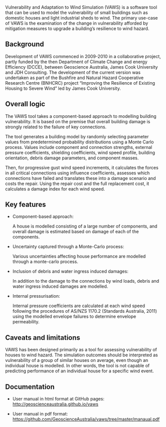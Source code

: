 Vulnerability and Adaptation to Wind Simulation (VAWS) is a software tool that can be used to model the vulnerability of small buildings such as domestic houses and light industrial sheds to wind. The primary use-case of VAWS is the examination of the change in vulnerability afforded by mitigation measures to upgrade a building’s resilience to wind hazard.

## Background

Development of VAWS commenced in 2009-2010 in a collaborative project, partly funded by the then Department of Climate Change and energy Efficiency (DCCE), between Geoscience Australia, James Cook University and JDH Consulting. The development of the current version was undertaken as part of the Bushfire and Natural Hazard Cooperative Research Centre (BNHCRC) project “Improving the Resilience of Existing Housing to Severe Wind” led by James Cook University.

## Overall logic

The VAWS tool takes a component-based approach to modelling building vulnerability. It is based on the premise that overall building damage is strongly related to the failure of key connections.

The tool generates a building model by randomly selecting parameter values from predetermined probability distributions using a Monte Carlo process. Values include component and connection strengths, external pressure coefficients, shielding coefficients, wind speed profile, building orientation, debris damage parameters, and component masses.

Then, for progressive gust wind speed increments, it calculates the forces in all critical connections using influence coefficients, assesses which connections have failed and translates these into a damage scenario and costs the repair. Using the repair cost and the full replacement cost, it calculates a damage index for each wind speed.

## Key features

* Component-based approach:

  A house is modelled consisting of a large number of components, and overall damage is estimated based on damage of each of the components.

* Uncertainty captured through a Monte-Carlo process:

  Various uncertainties affecting house performance are modelled through a monte-carlo process.

* Inclusion of debris and water ingress induced damages:

  In addition to the damage to the connections by wind loads, debris and water ingress induced damages are modelled.

* Internal pressurisation:

  Internal pressure coefficients are calculated at each wind speed following the procedures of AS/NZS 1170.2 (Standards Australia, 2011) using the modelled envelope failures to determine envelope permeability.

## Caveats and limitations

VAWS has been designed primarily as a tool for assessing vulnerability of houses to wind hazard. The simulation outcomes should be interpreted as vulnerability of a group of similar houses on average, even though an individual house is modelled. In other words, the tool is not capable of predicting performance of an individual house for a specific wind event.

## Documentation

* User manual in html format at GitHub pages: http://geoscienceaustralia.github.io/vaws

* User manual in pdf format: https://github.com/GeoscienceAustralia/vaws/tree/master/manaual.pdf 